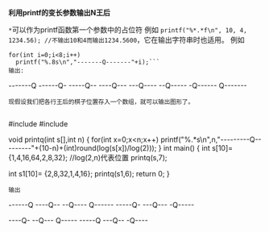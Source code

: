 **利用printf的变长参数输出N王后**

`*`可以作为printf函数第一个参数中的占位符 例如 `printf("%*.*f\n", 10, 4, 1234.56); //不输出10和4而输出1234.5600`，它在输出字符串时也适用。 例如
```
for(int i=0;i<8;i++)
  printf("%.8s\n","-------Q-------"+i);```
输出:
```
-------Q
------Q-
-----Q--
----Q---
---Q----
--Q-----
-Q------
Q-------
```
现假设我们把各行王后的棋子位置存入一个数组，就可以输出图形了。


```
#include <iostream>
#include <cmath>

void printq(int s[],int n)
{
 for(int x=0;x<n;x++)
  printf("%.*s\n",n,"---------Q---------"+(10-n)+(int)round(log(s[x])/log(2)));
}
int main()
{
 int s[10]={1,4,16,64,2,8,32}; //log(2,n)代表位置
 printq(s,7);

 int s1[10]= {2,8,32,1,4,16};
 printq(s1,6);
 return 0;
}
```
输出
```
------Q
----Q--
--Q----
Q------
-----Q-
---Q---
-Q-----

----Q-
--Q---
Q-----
-----Q
---Q--
-Q----
```